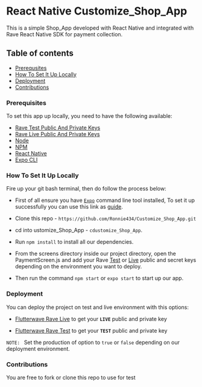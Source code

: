 # React Native Customize_Shop_App

This is a simple Shop_App developed with React Native and integrated with Rave React Native SDK for payment collection.

## Table of contents

- [Prerequsites](#prerequisites)
- [How To Set It Up Locally](#how-to-set-it-up-locally)
- [Deployment](#deployment)
- [Contributions](#contributions)


### Prerequisites

To set this app up locally, you need to have the following available:

- [Rave Test Public And Private Keys](https://ravesandbox.flutterwave.com/dashboard/settings/apis)
- [Rave Live Public And Private Keys](https://rave.flutterwave.com/dashboard/settings/apis)
- [Node](https://nodejs.org/en/)
- [NPM](https://www.npmjs.com/get-npm)
- [React Native](https://facebook.github.io/react-native/docs/getting-started.html)
- [Expo CLI](https://expo.io/tools)

### How To Set It Up Locally

Fire up your git bash terminal, then do follow the process below:

- First of all ensure you have [`Expo`](https://facebook.github.io/react-native/docs/getting-started.html) command line tool installed, To set it up successfully you can use this link as [guide](https://facebook.github.io/react-native/docs/getting-started.html).
- Clone this repo -  `https://github.com/Ronnie434/Customize_Shop_App.git`
- cd into ustomize_Shop_App - `cdustomize_Shop_App`.
- Run `npm install` to install all our dependencies.
- From the screens directory inside our project directory, open the PaymentScreen.js and add your Rave [Test](https://ravesandbox.flutterwave.com/dashboard/settings/apis) or [Live](https://rave.flutterwave.com/dashboard/settings/apis) public and secret keys depending on the environment you want to deploy.

- Then run the command `npm start` or `expo start` to start up our app.

### Deployment 

You can deploy the project on test and live environment with this options:

- [Flutterwave Rave Live](https://rave.flutterwave.com/dashboard/settings/apis) to get your **`LIVE`** public and private key

- [Flutterwave Rave Test](https://ravesandbox.flutterwave.com/dashboard/settings/apis) to get your **`TEST`** public and private key

`NOTE: ` Set the production of option to `true` or `false` depending on our deployment environment.

### Contributions

You are free to fork or clone this repo to use for test

